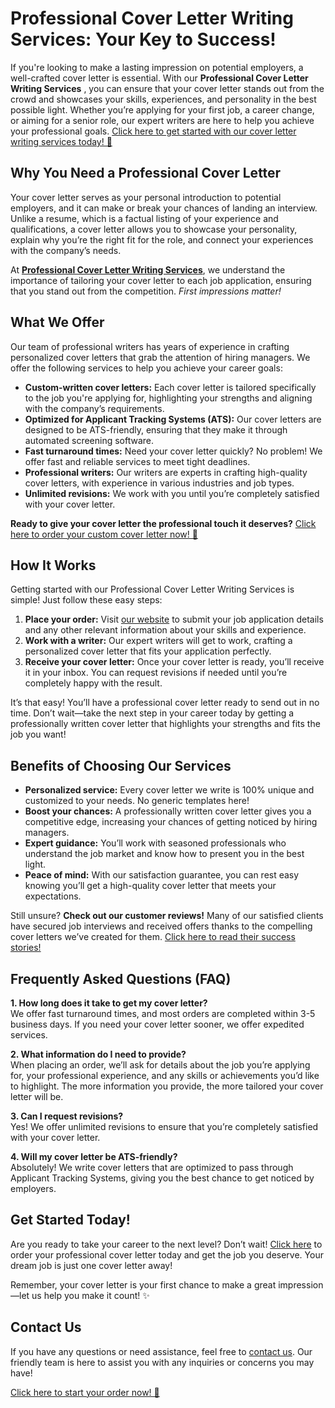 # Professional Cover Letter Writing Services: Your Key to Success!

If you're looking to make a lasting impression on potential employers, a well-crafted cover letter is essential. With our **Professional Cover Letter Writing Services** , you can ensure that your cover letter stands out from the crowd and showcases your skills, experiences, and personality in the best possible light. Whether you’re applying for your first job, a career change, or aiming for a senior role, our expert writers are here to help you achieve your professional goals. [Click here to get started with our cover letter writing services today! 🚀](https://tinyurl.com/topessay?keyword=professional+cover+letter+writing+services)

## Why You Need a Professional Cover Letter

Your cover letter serves as your personal introduction to potential employers, and it can make or break your chances of landing an interview. Unlike a resume, which is a factual listing of your experience and qualifications, a cover letter allows you to showcase your personality, explain why you’re the right fit for the role, and connect your experiences with the company’s needs.

At **[Professional Cover Letter Writing Services](https://tinyurl.com/topessay?keyword=professional+cover+letter+writing+services)**, we understand the importance of tailoring your cover letter to each job application, ensuring that you stand out from the competition. _First impressions matter!_

## What We Offer

Our team of professional writers has years of experience in crafting personalized cover letters that grab the attention of hiring managers. We offer the following services to help you achieve your career goals:

- **Custom-written cover letters:** Each cover letter is tailored specifically to the job you're applying for, highlighting your strengths and aligning with the company’s requirements.
- **Optimized for Applicant Tracking Systems (ATS):** Our cover letters are designed to be ATS-friendly, ensuring that they make it through automated screening software.
- **Fast turnaround times:** Need your cover letter quickly? No problem! We offer fast and reliable services to meet tight deadlines.
- **Professional writers:** Our writers are experts in crafting high-quality cover letters, with experience in various industries and job types.
- **Unlimited revisions:** We work with you until you’re completely satisfied with your cover letter.

**Ready to give your cover letter the professional touch it deserves?** [Click here to order your custom cover letter now! 💼](https://tinyurl.com/topessay?keyword=professional+cover+letter+writing+services)

## How It Works

Getting started with our Professional Cover Letter Writing Services is simple! Just follow these easy steps:

1. **Place your order:** Visit [our website](https://tinyurl.com/topessay?keyword=professional+cover+letter+writing+services) to submit your job application details and any other relevant information about your skills and experience.
2. **Work with a writer:** Our expert writers will get to work, crafting a personalized cover letter that fits your application perfectly.
3. **Receive your cover letter:** Once your cover letter is ready, you’ll receive it in your inbox. You can request revisions if needed until you’re completely happy with the result.

It’s that easy! You’ll have a professional cover letter ready to send out in no time. Don’t wait—take the next step in your career today by getting a professionally written cover letter that highlights your strengths and fits the job you want!

## Benefits of Choosing Our Services

- **Personalized service:** Every cover letter we write is 100% unique and customized to your needs. No generic templates here!
- **Boost your chances:** A professionally written cover letter gives you a competitive edge, increasing your chances of getting noticed by hiring managers.
- **Expert guidance:** You’ll work with seasoned professionals who understand the job market and know how to present you in the best light.
- **Peace of mind:** With our satisfaction guarantee, you can rest easy knowing you’ll get a high-quality cover letter that meets your expectations.

Still unsure? **Check out our customer reviews!** Many of our satisfied clients have secured job interviews and received offers thanks to the compelling cover letters we’ve created for them. [Click here to read their success stories!](https://tinyurl.com/topessay?keyword=professional+cover+letter+writing+services)

## Frequently Asked Questions (FAQ)

**1. How long does it take to get my cover letter?**  
We offer fast turnaround times, and most orders are completed within 3-5 business days. If you need your cover letter sooner, we offer expedited services.

**2. What information do I need to provide?**  
When placing an order, we’ll ask for details about the job you’re applying for, your professional experience, and any skills or achievements you’d like to highlight. The more information you provide, the more tailored your cover letter will be.

**3. Can I request revisions?**  
Yes! We offer unlimited revisions to ensure that you’re completely satisfied with your cover letter.

**4. Will my cover letter be ATS-friendly?**  
Absolutely! We write cover letters that are optimized to pass through Applicant Tracking Systems, giving you the best chance to get noticed by employers.

## Get Started Today!

Are you ready to take your career to the next level? Don’t wait! [Click here](https://tinyurl.com/topessay?keyword=professional+cover+letter+writing+services) to order your professional cover letter today and get the job you deserve. Your dream job is just one cover letter away!

Remember, your cover letter is your first chance to make a great impression—let us help you make it count! ✨

## Contact Us

If you have any questions or need assistance, feel free to [contact us](https://tinyurl.com/topessay?keyword=professional+cover+letter+writing+services). Our friendly team is here to assist you with any inquiries or concerns you may have!

[Click here to start your order now! 🚀](https://tinyurl.com/topessay?keyword=professional+cover+letter+writing+services)
